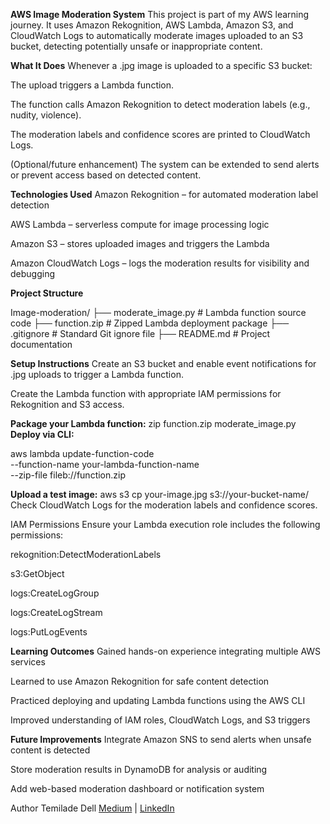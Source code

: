 **AWS Image Moderation System**
This project is part of my AWS learning journey. It uses Amazon Rekognition, AWS Lambda, Amazon S3, and CloudWatch Logs to automatically moderate images uploaded to an S3 bucket, detecting potentially unsafe or inappropriate content.

**What It Does**
Whenever a .jpg image is uploaded to a specific S3 bucket:

The upload triggers a Lambda function.

The function calls Amazon Rekognition to detect moderation labels (e.g., nudity, violence).

The moderation labels and confidence scores are printed to CloudWatch Logs.

(Optional/future enhancement) The system can be extended to send alerts or prevent access based on detected content.

**Technologies Used**
Amazon Rekognition – for automated moderation label detection

AWS Lambda – serverless compute for image processing logic

Amazon S3 – stores uploaded images and triggers the Lambda

Amazon CloudWatch Logs – logs the moderation results for visibility and debugging

**Project Structure**

Image-moderation/
├── moderate_image.py        # Lambda function source code
├── function.zip             # Zipped Lambda deployment package
├── .gitignore               # Standard Git ignore file
├── README.md                # Project documentation


**Setup Instructions**
Create an S3 bucket and enable event notifications for .jpg uploads to trigger a Lambda function.

Create the Lambda function with appropriate IAM permissions for Rekognition and S3 access.

**Package your Lambda function:**
zip function.zip moderate_image.py
**Deploy via CLI:**

aws lambda update-function-code \
  --function-name your-lambda-function-name \
  --zip-file fileb://function.zip


**Upload a test image:**
aws s3 cp your-image.jpg s3://your-bucket-name/
Check CloudWatch Logs for the moderation labels and confidence scores.

IAM Permissions
Ensure your Lambda execution role includes the following permissions:

rekognition:DetectModerationLabels

s3:GetObject

logs:CreateLogGroup

logs:CreateLogStream

logs:PutLogEvents


**Learning Outcomes**
Gained hands-on experience integrating multiple AWS services

Learned to use Amazon Rekognition for safe content detection

Practiced deploying and updating Lambda functions using the AWS CLI

Improved understanding of IAM roles, CloudWatch Logs, and S3 triggers


**Future Improvements**
Integrate Amazon SNS to send alerts when unsafe content is detected

Store moderation results in DynamoDB for analysis or auditing

Add web-based moderation dashboard or notification system

Author
Temilade Dell
[Medium](https://medium.com/@temiladedell) |  [LinkedIn](www.linkedin.com/in/temilade-akinyimika-dell001)
